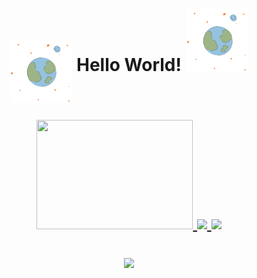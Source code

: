 <h1 align="center">
  <img src="https://raw.githubusercontent.com/DimitriGeers/DimitriGeers/master/gifs/hello-world.gif" width="100" align="middle"> Hello World!
  <img src="https://raw.githubusercontent.com/DimitriGeers/DimitriGeers/master/gifs/hello-world.gif" width="100"
</h1>


<p align="center">
<!-- Most used Languages -->
  <a href="https://github.com/dimitrigeers/github-readme-stats">
    <img height="175" width="250" src="https://github-readme-stats.vercel.app/api/top-langs/?username=DimitriGeers&theme=algolia&langs_count=8&border_radius=0&&hide_progress=true"/>
  </a>

<!-- Streak -->
  <a href="https://git.io/streak-stats">
    <img src="https://streak-stats.demolab.com?user=DimitriGeers&theme=elegant&border_radius=4.5&date_format=j%20M%5B%20Y%5D&mode=weekly&card_width=450&card_height=100"/>
  </a>

<!-- Activity Graph -->
  <a href="https://git.io/streak-stats">
    <img height=250 src="https://github-readme-activity-graph.vercel.app/graph?username=DimitriGeers&border_radius=0&custom_title=Activity%20Graph&hide_title=false&bg_color=03071e&color=81A1C1&line=e75d05&point=c96702&area_color=D8DEE9&title_color=f7d6b6&"/>
  </a> 
</p> 



<!-- Visitors badge -->
<p align="center">
  <a href="https://visitorbadge.io/status?path=https%3A%2F%2Fgithub.com%2FDimitriGeers">
    <img src="https://api.visitorbadge.io/api/visitors?path=https%3A%2F%2Fgithub.com%2FDimitriGeers&label=visitors&labelColor=%2303071e&countColor=%23e75d05&style=plastic" />
  </a>
</p>


